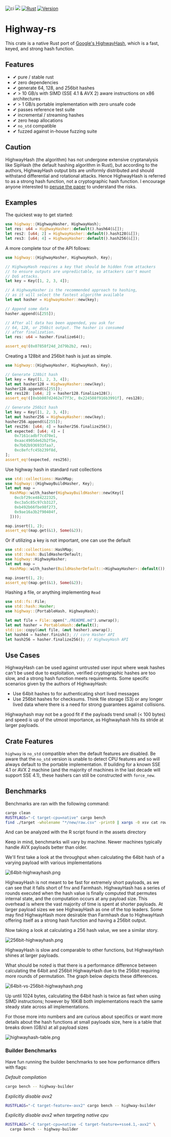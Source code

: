 ![ci](https://github.com/nickbabcock/highway-rs/workflows/ci/badge.svg) [![](https://docs.rs/highway/badge.svg)](https://docs.rs/highway) [![Rust](https://img.shields.io/badge/rust-1.36%2B-blue.svg?maxAge=3600)](https://github.com/nickbabcock/highway-rs) [![Version](https://img.shields.io/crates/v/highway.svg?style=flat-square)](https://crates.io/crates/highway)

# Highway-rs

This crate is a native Rust port of [Google's
HighwayHash](https://github.com/google/highwayhash), which is a fast, keyed, and strong hash
function.

## Features

 - ✔ pure / stable rust
 - ✔ zero dependencies
 - ✔ generate 64, 128, and 256bit hashes
 - ✔ > 10 GB/s with SIMD (SSE 4.1 & AVX 2) aware instructions on x86 architectures
 - ✔ > 1 GB/s portable implementation with zero unsafe code
 - ✔ passes reference test suite
 - ✔ incremental / streaming hashes
 - ✔ zero heap allocations
 - ✔ `no_std` compatible
 - ✔ fuzzed against in-house fuzzing suite

## Caution

HighwayHash (the algorithm) has not undergone extensive cryptanalysis like SipHash (the default hashing algorithm in Rust), but according to the authors, HighwayHash output bits are uniformly distributed and should withstand differential and rotational attacks. Hence HighwayHash is referred to as a strong hash function, not a cryptographic hash function. I encourage anyone interested to [peruse the paper](https://arxiv.org/abs/1612.06257) to understand the risks.

## Examples

The quickest way to get started:

```rust
use highway::{HighwayHasher, HighwayHash};
let res: u64 = HighwayHasher::default().hash64(&[]);
let res2: [u64; 2] = HighwayHasher::default().hash128(&[]);
let res3: [u64; 4] = HighwayHasher::default().hash256(&[]);
```

A more complete tour of the API follows:

```rust
use highway::{HighwayHasher, HighwayHash, Key};

// HighwayHash requires a key that should be hidden from attackers
// to ensure outputs are unpredictable, so attackers can't mount
// DoS attacks.
let key = Key([1, 2, 3, 4]);

// A HighwayHasher is the recommended approach to hashing,
// as it will select the fastest algorithm available
let mut hasher = HighwayHasher::new(key);

// Append some data
hasher.append(&[255]);

// After all data has been appended, you ask for
// 64, 128, or 256bit output. The hasher is consumed
// after finalization.
let res: u64 = hasher.finalize64();

assert_eq!(0x07858f24d_2d79b2b2, res);
```

Creating a 128bit and 256bit hash is just as simple.

```rust
use highway::{HighwayHasher, HighwayHash, Key};

// Generate 128bit hash
let key = Key([1, 2, 3, 4]);
let mut hasher128 = HighwayHasher::new(key);
hasher128.append(&[255]);
let res128: [u64; 2] = hasher128.finalize128();
assert_eq!([0xbb007d2462e77f3c, 0x224508f916b3991f], res128);

// Generate 256bit hash
let key = Key([1, 2, 3, 4]);
let mut hasher256 = HighwayHasher::new(key);
hasher256.append(&[255]);
let res256: [u64; 4] = hasher256.finalize256();
let expected: [u64; 4] = [
    0x7161cadbf7cd70e1,
    0xaac4905de62b2f5e,
    0x7b02b936933faa7,
    0xc8efcfc45b239f8d,
];
assert_eq!(expected, res256);
```

Use highway hash in standard rust collections

```rust
use std::collections::HashMap;
use highway::{HighwayBuildHasher, Key};
let mut map =
  HashMap::with_hasher(HighwayBuildHasher::new(Key([
    0xcbf29ce484222325,
    0xc3a5c85c97cb3127,
    0xb492b66fbe98f273,
    0x9ae16a3b2f90404f,
  ])));

map.insert(1, 2);
assert_eq!(map.get(&1), Some(&2));
```

Or if utilizing a key is not important, one can use the default

```rust
use std::collections::HashMap;
use std::hash::BuildHasherDefault;
use highway::HighwayHasher;
let mut map =
  HashMap::with_hasher(BuildHasherDefault::<HighwayHasher>::default());

map.insert(1, 2);
assert_eq!(map.get(&1), Some(&2));
```

Hashing a file, or anything implementing `Read`

```rust
use std::fs::File;
use std::hash::Hasher;
use highway::{PortableHash, HighwayHash};

let mut file = File::open("./README.md").unwrap();
let mut hasher = PortableHash::default();
std::io::copy(&mut file, &mut hasher).unwrap();
let hash64 = hasher.finish(); // core Hasher API
let hash256 = hasher.finalize256(); // HighwayHash API
```

## Use Cases

HighwayHash can be used against untrusted user input where weak hashes can't be used due to exploitation, verified cryptographic hashes are too slow, and a strong hash function meets requirements. Some specific scenarios given by the authors of HighwayHash:

- Use 64bit hashes to for authenticating short lived messages
- Use 256bit hashes for checksums. Think file storage (S3) or any longer lived data where there is a need for strong guarantees against collisions.

Highwayhash may not be a good fit if the payloads trend small (< 100 bytes) and speed is up of the utmost importance, as Highwayhash hits its stride at larger payloads.

## Crate Features

`highway` is `no_std` compatible when the default features are disabled. Be aware that the `no_std` version is unable to detect CPU features and so will always default to the portable implementation. If building for a known SSE 4.1 or AVX 2 machine (and the majority of machines in the last decade will support SSE 4.1), these hashers can still be constructed with `force_new`. 

## Benchmarks

Benchmarks are ran with the following command:

```bash
cargo clean
RUSTFLAGS="-C target-cpu=native" cargo bench
find ./target -wholename "*/new/raw.csv" -print0 | xargs -0 xsv cat rows > assets/highway.csv
```

And can be analyzed with the R script found in the assets directory

Keep in mind, benchmarks will vary by machine. Newer machines typically handle AVX payloads better than older.

We'll first take a look at the throughput when calculating the 64bit hash of a varying payload with various implementations

![64bit-highwayhash.png](assets/64bit-highwayhash.png)

HighwayHash is not meant to be fast for extremely short payloads, as we can see that it falls short of fnv and Farmhash. HighwayHash has a series of rounds executed when the hash value is finally computed that permutes internal state, and the computation occurs at any payload size. This overhead is where the vast majority of time is spent at shorter payloads. At larger payload sizes we see HighwayHash as one of the top leaders. Some may find HighwayHash more desirable than Farmhash due to HighwayHash offering itself as a strong hash function and having a 256bit output.

Now taking a look at calculating a 256 hash value, we see a similar story.

![256bit-highwayhash.png](assets/256bit-highwayhash.png)

HighwayHash is slow and comparable to other functions, but HighwayHash shines at larger payloads.

What should be noted is that there is a performance difference between calculating the 64bit and 256bit HighwayHash due to the 256bit requiring more rounds of permutation. The graph below depicts these differences.

![64bit-vs-256bit-highwayhash.png](assets/64bit-vs-256bit-highwayhash.png)

Up until 1024 bytes, calculating the 64bit hash is twice as fast when using SIMD instructions; however by 16KiB both implementations reach the same steady state across all implementations.

For those more into numbers and are curious about specifics or want more details about the hash functions at small payloads size, here is a table that breaks down (GB/s) at all payload sizes

![highwayhash-table.png](assets/highwayhash-table.png)

### Builder Benchmarks

Have fun running the builder benchmarks to see how performance differs with flags:

*Default compilation*

```bash
cargo bench -- highway-builder
```

*Explicitly disable avx2*

```bash
RUSTFLAGS="-C target-feature=-avx2" cargo bench -- highway-builder
```

*Explicitly disable avx2 when targeting native cpu*

```bash
RUSTFLAGS="-C target-cpu=native -C target-feature=+sse4.1,-avx2" \
  cargo bench -- highway-builder
```
